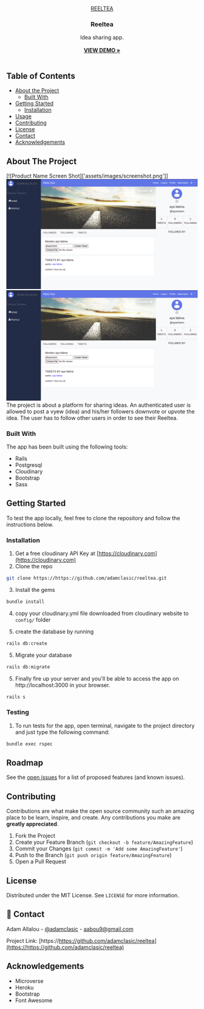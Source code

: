 <br />
<p align="center">
  <a href="https://https://github.com/adamclasic/reeltea">
    REELTEA
  </a>

  <h3 align="center">Reeltea</h3>

  <p align="center">
    Idea sharing app.
    <br /><br/>
    <a href="https://intense-temple-98550.herokuapp.com/"><strong>VIEW DEMO »</strong></a>
    <br />
    <br />
   
  </p>
</p>

<!-- TABLE OF CONTENTS -->

## Table of Contents

- [About the Project](#about-the-project)
  - [Built With](#built-with)
- [Getting Started](#getting-started)
  - [Installation](#installation)
- [Usage](#usage)
- [Contributing](#contributing)
- [License](#license)
- [Contact](#contact)
- [Acknowledgements](#acknowledgements)

<!-- ABOUT THE PROJECT -->

## About The Project

[![Product Name Screen Shot]['assets/images/screenshot.png']]
![Screen Shot](app/assets/images/screenshot.png)
![Screenshot](app/assets/images/screenshot.png)
The project is about a platform for sharing ideas. An authenticated user is allowed to post a vyew (idea) and his/her followers downvote or upvote the idea. The user has to follow other users in order to see their Reeltea.

### Built With

The app has been built using the following tools:

- Rails
- Postgresql
- Cloudinary
- Bootstrap
- Sass

## Getting Started

To test the app locally, feel free to clone the repository and follow the instructions below.

### Installation

1. Get a free cloudinary API Key at [https://cloudinary.com](https://cloudinary.com)
2. Clone the repo

```sh
git clone https://https://github.com/adamclasic/reeltea.git
```

3. Install the gems

```sh
bundle install
```

4. copy your cloudinary.yml file downloaded from cloudinary website to `config/` folder

5) create the database by running

```sh
rails db:create
```

5. Migrate your database

```sh
rails db:migrate
```

5. Finally fire up your server and you'll be able to access the app on http://localhost:3000 in your browser.

```sh
rails s
```

### Testing 
1. To run tests for the app, open terminal, navigate to the project directory and just type the following command:
```sh
bundle exec rspec
```

## Roadmap

See the [open issues](https://https://github.com/adamclasic/reeltea/issues) for a list of proposed features (and known issues).

## Contributing

Contributions are what make the open source community such an amazing place to be learn, inspire, and create. Any contributions you make are **greatly appreciated**.

1. Fork the Project
2. Create your Feature Branch (`git checkout -b feature/AmazingFeature`)
3. Commit your Changes (`git commit -m 'Add some AmazingFeature'`)
4. Push to the Branch (`git push origin feature/AmazingFeature`)
5. Open a Pull Request

<!-- LICENSE -->

## License

Distributed under the MIT License. See `LICENSE` for more information.

<!-- CONTACT -->

## 👤 Contact

Adam Allalou - [@adamclasic](https://twitter.com/adamclasic) - aabou9@gmail.com

Project Link: [https://https://github.com/adamclasic/reeltea](https://https://github.com/adamclasic/reeltea)

<!-- ACKNOWLEDGEMENTS -->

## Acknowledgements

- Microverse
- Heroku
- Bootstrap
- Font Awesome
